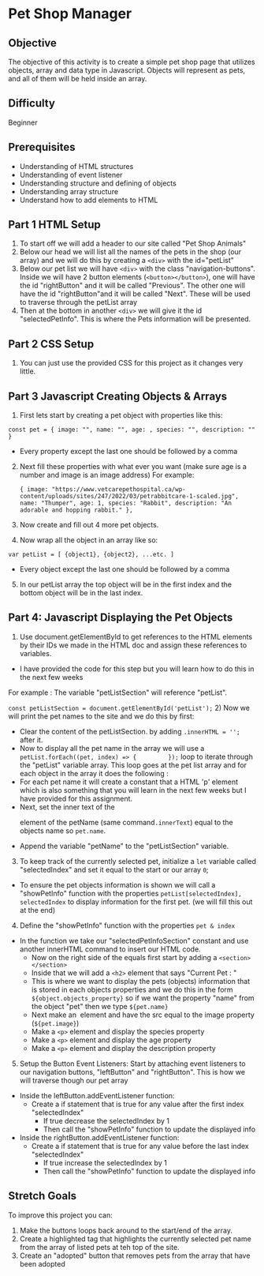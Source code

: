 # Pet Shop Manager

## Objective
The objective of this activity is to create a simple pet shop page that utilizes objects, array and data type in Javascript. Objects will represent as pets, and all of them will be held inside an array.

## Difficulty
Beginner

## Prerequisites
* Understanding of HTML structures
* Understanding of event listener
* Understanding structure and defining of objects
* Understanding array structure
* Understand how to add elements to HTML

## Part 1 HTML Setup
1) To start off we will add a header to our site called "Pet Shop Animals"
2) Below our head we will list all the names of the pets in the shop (our array) and we will do this by creating a ```<div>``` with the id="petList"
3) Below our pet list we will have ```<div>``` with the class "navigation-buttons". Inside we will have 2 button elements (```<button></button>```), one will have the id "rightButton" and it will be called "Previous". The other one will have the id "rightButton"and it will be called "Next". These will be used to traverse through the petList array 
4) Then at the bottom in another ```<div>``` we will give it the id "selectedPetInfo". This is where the Pets information will be presented.

## Part 2 CSS Setup
1) You can just use the provided CSS for this project as it changes very little.

## Part 3 Javascript Creating Objects & Arrays
1) First lets start by creating a pet object with properties like this:

```const pet = { image: "", name: "", age: , species: "", description: "" }``` 
* Every property except the last one should be followed by a comma
2) Next fill these properties with what ever you want (make sure age is a number and image is an image address) For example:

   ```{ image: "https://www.vetcarepethospital.ca/wp-content/uploads/sites/247/2022/03/petrabbitcare-1-scaled.jpg", name: "Thumper", age: 1, species: "Rabbit", description: "An adorable and hopping rabbit." },```
3) Now create and fill out 4 more pet objects.
4) Now wrap all the object in an array like so:

```var petList = [ {object1}, {object2}, ...etc. ]```
* Every object except the last one should be followed by a comma
5) In our petList array the top object will be in the first index and the bottom object will be in the last index.

## Part 4: Javascript Displaying the Pet Objects
1) Use document.getElementById to get references to the HTML elements by their IDs we made in the HTML doc and assign these references to variables.
* I have provided the code for this step but you will learn how to do this in the next few weeks

For example : The variable "petListSection" will reference "petList".

```const petListSection = document.getElementById('petList');```
2) Now we will print the pet names to the site and we do this by first:
* Clear the content of the petListSection. by adding ```.innerHTML = '';``` after it.
* Now to display all the pet name in the array we will use a ```petList.forEach((pet, index) => {         });``` loop to iterate through the "petList" variable array. This loop goes at the pet list array and for each object in the array it does the following :
* For each pet name it will create a constant that a HTML 'p' element which is also something that you will learn in the next few weeks but I have provided for this assignment.
* Next, set the inner text of the <p> element of the petName (same command```.innerText```) equal to the objects name so ```pet.name```.
* Append the variable "petName" to the "petListSection" variable.

3) To keep track of the currently selected pet, initialize a ```let``` variable called "selectedIndex" and set it equal to the start or our array ```0```;
* To ensure the pet objects information is shown we will call a "showPetInfo" function  with the properties ```petList[selectedIndex], selectedIndex``` to display information for the first pet. (we will fill this out at the end)

4) Define the "showPetInfo" function with the properties ```pet & index```
* In the function we take our "selectedPetInfoSection" constant and use another innerHTML command to insert our HTML code. 
  * Now on the right side of the equals first start by adding a ```<section></section>```
  * Inside that we will add a ```<h2>``` element that says "Current Pet : "
  * This is where we want to display the pets (objects) information that is stored in each objects properties and we do this  in the form ```${object.objects_property}``` so if we want the property "name" from the object "pet" then we type ```${pet.name}```
  * Next make an <img> element and have the src equal to the image property (```${pet.image}```)
  * Make a ```<p>``` element and display the species property
  * Make a ```<p>``` element and display the age property
  * Make a ```<p>``` element and display the description property

5) Setup the Button Event Listeners: Start by attaching event listeners to our navigation buttons, "leftButton" and "rightButton". This is how we will traverse though our pet array
* Inside the leftButton.addEventListener function:
   * Create a if statement that is true for any value after the first index "selectedIndex" 
     * If true decrease the selectedIndex by 1
     * Then call the "showPetInfo" function to update the displayed info
* Inside the rightButton.addEventListener function:
    * Create a if statement that is true for any value before the last index "selectedIndex"
        * If true increase the selectedIndex by 1
        * Then call the "showPetInfo" function to update the displayed info

## Stretch Goals
To improve this project you can:
1) Make the buttons loops back around to the start/end of the array.
2) Create a highlighted tag that highlights the currently selected pet name from the array of listed pets at teh top of the site.
3) Create an "adopted" button that removes pets from the array that have been adopted

